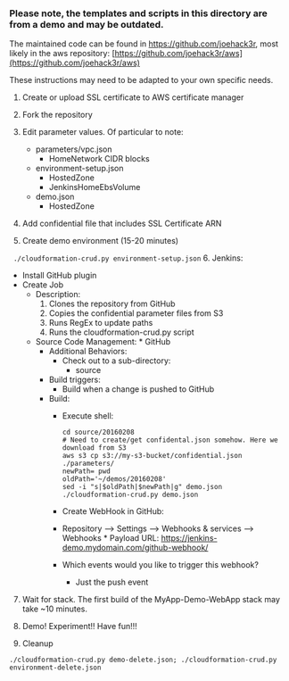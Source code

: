 ### Please note, the templates and scripts in this directory are from a demo and may be outdated.
The maintained code can be found in https://github.com/joehack3r, most likely in the aws repository: [https://github.com/joehack3r/aws](https://github.com/joehack3r/aws)

These instructions may need to be adapted to your own specific needs.

1. Create or upload SSL certificate to AWS certificate manager

2. Fork the repository
3. Edit parameter values. Of particular to note:
	* parameters/vpc.json
		* HomeNetwork CIDR blocks 
	* environment-setup.json
		* HostedZone
		* JenkinsHomeEbsVolume
	* demo.json
		* HostedZone
4. Add confidential file that includes SSL Certificate ARN

5. Create demo environment (15-20 minutes)

  ` ./cloudformation-crud.py environment-setup.json`
6. Jenkins:
  * Install GitHub plugin
  * Create Job
	  * Description:
		  1. Clones the repository from GitHub
		  2. Copies the confidential parameter files from S3
		  3. Runs RegEx to update paths
		  4. Runs the cloudformation-crud.py script
  	* Source Code Management:
		  * GitHub
	  * Additional Behaviors:
		  * Check out to a sub-directory:
			  * source
	  * Build triggers:
		  *  Build when a change is pushed to GitHub
	  * Build:
		  * Execute shell:

				cd source/20160208
				# Need to create/get confidental.json somehow. Here we download from S3
				aws s3 cp s3://my-s3-bucket/confidential.json ./parameters/
				newPath= pwd
				oldPath='~/demos/20160208'
				sed -i "s|$oldPath|$newPath|g" demo.json
				./cloudformation-crud.py demo.json

		* Create WebHook in GitHub:
	    * Repository --> Settings --> Webhooks & services --> Webhooks
			  * Payload URL:
			  	https://jenkins-demo.mydomain.com/github-webhook/
		* Which events would you like to trigger this webhook?
			* Just the push event

7. Wait for stack. The first build of the MyApp-Demo-WebApp stack may take ~10 minutes.

8. Demo! Experiment!! Have fun!!!

9. Cleanup

  `./cloudformation-crud.py demo-delete.json; ./cloudformation-crud.py environment-delete.json`

